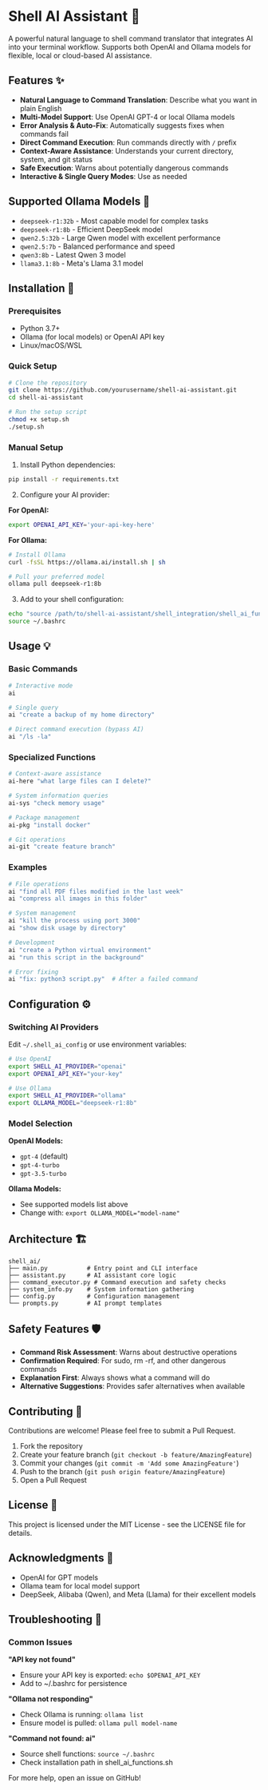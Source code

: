 # Shell AI Assistant 🤖

A powerful natural language to shell command translator that integrates AI into your terminal workflow. Supports both OpenAI and Ollama models for flexible, local or cloud-based AI assistance.

## Features ✨

- **Natural Language to Command Translation**: Describe what you want in plain English
- **Multi-Model Support**: Use OpenAI GPT-4 or local Ollama models
- **Error Analysis & Auto-Fix**: Automatically suggests fixes when commands fail
- **Direct Command Execution**: Run commands directly with `/` prefix
- **Context-Aware Assistance**: Understands your current directory, system, and git status
- **Safe Execution**: Warns about potentially dangerous commands
- **Interactive & Single Query Modes**: Use as needed

## Supported Ollama Models 🦙

- `deepseek-r1:32b` - Most capable model for complex tasks
- `deepseek-r1:8b` - Efficient DeepSeek model
- `qwen2.5:32b` - Large Qwen model with excellent performance
- `qwen2.5:7b` - Balanced performance and speed
- `qwen3:8b` - Latest Qwen 3 model
- `llama3.1:8b` - Meta's Llama 3.1 model

## Installation 🚀

### Prerequisites

- Python 3.7+
- Ollama (for local models) or OpenAI API key
- Linux/macOS/WSL

### Quick Setup

```bash
# Clone the repository
git clone https://github.com/yourusername/shell-ai-assistant.git
cd shell-ai-assistant

# Run the setup script
chmod +x setup.sh
./setup.sh
```

### Manual Setup

1. Install Python dependencies:
```bash
pip install -r requirements.txt
```

2. Configure your AI provider:

**For OpenAI:**
```bash
export OPENAI_API_KEY='your-api-key-here'
```

**For Ollama:**
```bash
# Install Ollama
curl -fsSL https://ollama.ai/install.sh | sh

# Pull your preferred model
ollama pull deepseek-r1:8b
```

3. Add to your shell configuration:
```bash
echo "source /path/to/shell-ai-assistant/shell_integration/shell_ai_functions.sh" >> ~/.bashrc
source ~/.bashrc
```

## Usage 💡

### Basic Commands

```bash
# Interactive mode
ai

# Single query
ai "create a backup of my home directory"

# Direct command execution (bypass AI)
ai "/ls -la"
```

### Specialized Functions

```bash
# Context-aware assistance
ai-here "what large files can I delete?"

# System information queries
ai-sys "check memory usage"

# Package management
ai-pkg "install docker"

# Git operations
ai-git "create feature branch"
```

### Examples

```bash
# File operations
ai "find all PDF files modified in the last week"
ai "compress all images in this folder"

# System management
ai "kill the process using port 3000"
ai "show disk usage by directory"

# Development
ai "create a Python virtual environment"
ai "run this script in the background"

# Error fixing
ai "fix: python3 script.py"  # After a failed command
```

## Configuration ⚙️

### Switching AI Providers

Edit `~/.shell_ai_config` or use environment variables:

```bash
# Use OpenAI
export SHELL_AI_PROVIDER="openai"
export OPENAI_API_KEY="your-key"

# Use Ollama
export SHELL_AI_PROVIDER="ollama"
export OLLAMA_MODEL="deepseek-r1:8b"
```

### Model Selection

**OpenAI Models:**
- `gpt-4` (default)
- `gpt-4-turbo`
- `gpt-3.5-turbo`

**Ollama Models:**
- See supported models list above
- Change with: `export OLLAMA_MODEL="model-name"`

## Architecture 🏗️

```
shell_ai/
├── main.py           # Entry point and CLI interface
├── assistant.py      # AI assistant core logic
├── command_executor.py # Command execution and safety checks
├── system_info.py    # System information gathering
├── config.py         # Configuration management
└── prompts.py        # AI prompt templates
```

## Safety Features 🛡️

- **Command Risk Assessment**: Warns about destructive operations
- **Confirmation Required**: For sudo, rm -rf, and other dangerous commands
- **Explanation First**: Always shows what a command will do
- **Alternative Suggestions**: Provides safer alternatives when available

## Contributing 🤝

Contributions are welcome! Please feel free to submit a Pull Request.

1. Fork the repository
2. Create your feature branch (`git checkout -b feature/AmazingFeature`)
3. Commit your changes (`git commit -m 'Add some AmazingFeature'`)
4. Push to the branch (`git push origin feature/AmazingFeature`)
5. Open a Pull Request

## License 📄

This project is licensed under the MIT License - see the LICENSE file for details.

## Acknowledgments 🙏

- OpenAI for GPT models
- Ollama team for local model support
- DeepSeek, Alibaba (Qwen), and Meta (Llama) for their excellent models

## Troubleshooting 🔧

### Common Issues

**"API key not found"**
- Ensure your API key is exported: `echo $OPENAI_API_KEY`
- Add to ~/.bashrc for persistence

**"Ollama not responding"**
- Check Ollama is running: `ollama list`
- Ensure model is pulled: `ollama pull model-name`

**"Command not found: ai"**
- Source shell functions: `source ~/.bashrc`
- Check installation path in shell_ai_functions.sh

For more help, open an issue on GitHub!